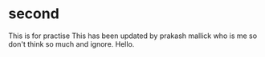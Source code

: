 # second
This is for practise
This has been updated by prakash mallick who is me so don't think so much and ignore.
Hello.
